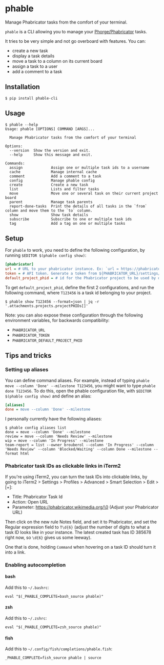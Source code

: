 # phable
Manage Phabricator tasks from the comfort of your terminal.

`phable` is a CLI allowing you to manage your [Phorge/Phabricator](https://we.phorge.it) tasks.

It tries to be very simple and not go overboard with features. You can:
- create a new task
- display a task details
- move a task to a column on its current board
- assign a task to a user
- add a comment to a task

## Installation

```console
$ pip install phable-cli
```

## Usage

```console
$ phable --help
Usage: phable [OPTIONS] COMMAND [ARGS]...

  Manage Phabricator tasks from the comfort of your terminal

Options:
  --version  Show the version and exit.
  --help     Show this message and exit.

Commands:
  assign             Assign one or multiple task ids to a username
  cache              Manage internal cache
  comment            Add a comment to a task
  config             Manage phable config
  create             Create a new task
  list               Lists and filter tasks
  move               Move one or several task on their current project board
  parent             Manage task parents
  report-done-tasks  Print the details of all tasks in the `from` column and move them to the `to` column.
  show               Show task details
  subscribe          Subscribe to one or multiple task ids
  tag                Add a tag on one or multiple tasks
```

## Setup

For `phable` to work, you need to define the following configuration, by running `$EDITOR $(phable config show)`:

```ini
[phabricator]
url = # URL to your phabricator instance. Ex: `url = https://phabricator.wikimedia.org`
token = # API token. Generate a token from ${PHABRICATOR_URL}/settings/user/${YOUR_USERNAME}/page/apitokens/
default_project_phid = # id for the Phabricator project to be used by default when creating tasks.
```

To get `default_project_phid`, define the first 2 configurations, and run the following command, where `T123456` is a task id belonging to your project.

```console
$ phable show T123456 --format=json | jq -r '.attachments.projects.projectPHIDs[]'
```

Note: you can also expose these configuration through the following environment variables, for backwards compatibility:
- `PHABRICATOR_URL`
- `PHABRICATOR_TOKEN`
- `PHABRICATOR_DEFAULT_PROJECT_PHID`

## Tips and tricks

### Setting up aliases
You can define command aliases. For example, instead of typing `phable move --column 'Done' --milestone T123456`, you might want to type `phable done T123456`. To do this, open the phable configuration file, with `$EDITOR $(phable config show)` and define an alias:

```ini
[aliases]
done = move --column 'Done' --milestone
```

I personally currently have the following aliases:
```console
$ phable config aliases list
done = move --column 'Done' --milestone
review = move --column 'Needs Review' --milestone
wip = move --column 'In Progress' --milestone
team-report = list --owner brouberol --column 'In Progress' --column 'Needs Review' --column 'Blocked/Waiting' --column Done --milestone --format html
```

### Phabricator task IDs as clickable links in iTerm2
If you're using iTerm2, you can turn the task IDs into clickable links, by going to iTerm2 > Settings > Profiles > Advanced > Smart Selection > Edit > [+]:
- Title: Phabricator Task Id
- Action: Open URL
- Parameter: https://phabricator.wikimedia.org/\0 (Adjust your Phabricator URL)

Then click on the new rule Notes field, and set it to Phabricator, and set the Regular expression field to `T\d{6}` (adjust the number of digits to what a task ID looks like in your instance. The latest created task has ID 385678 right now, so `\d{6}` gives us some leeway).

One that is done, holding `Command` when hovering on a task ID should turn it into a link.

### Enabling autocompletion

#### bash

Add this to `~/.bashrc`:
```
eval "$(_PHABLE_COMPLETE=bash_source phable)"
```

#### zsh

Add this to `~/.zshrc`:

```
eval "$(_PHABLE_COMPLETE=zsh_source phable)"
```

#### fish

Add this to `~/.config/fish/completions/phable.fish`:

```
_PHABLE_COMPLETE=fish_source phable | source
```
